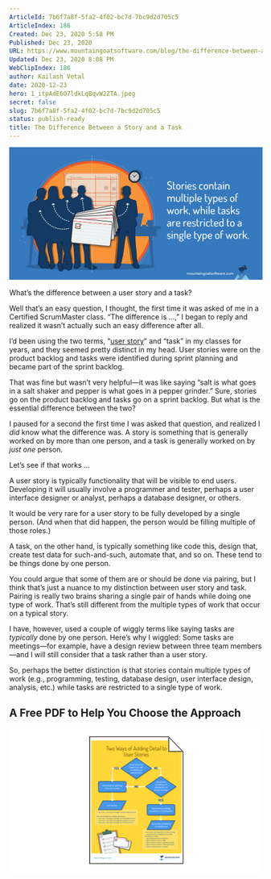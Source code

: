 ```yaml
---
ArticleId: 7b6f7a8f-5fa2-4f02-bc7d-7bc9d2d705c5
ArticleIndex: 186
Created: Dec 23, 2020 5:58 PM
Published: Dec 23, 2020
URL: https://www.mountaingoatsoftware.com/blog/the-difference-between-a-story-and-a-task#:~:text=A%20story%20is%20something%20that,on%20by%20just%20one%20person.&text=A%20user%20story%20is%20typically,be%20visible%20to%20end%20users.
Updated: Dec 23, 2020 8:08 PM
WebClipIndex: 186
author: Kailash Vetal
date: 2020-12-23
hero: 1_itpAdE6O7ldkLqBqvW2ZTA.jpeg
secret: false
slug: 7b6f7a8f-5fa2-4f02-bc7d-7bc9d2d705c5
status: publish-ready
title: The Difference Between a Story and a Task
---
```

![186%20bd14c8bd60814672ad324a20bd2f734c/2015-02-24-the-difference-between-a-story-and-a-task-quote.png](186%20bd14c8bd60814672ad324a20bd2f734c/2015-02-24-the-difference-between-a-story-and-a-task-quote.png)

What’s the difference between a user story and a task?

Well that’s an easy question, I thought, the first time it was asked of me in a Certified ScrumMaster class. “The difference is …,” I began to reply and realized it wasn’t actually such an easy difference after all.

I’d been using the two terms, “[user story](https://www.mountaingoatsoftware.com/blog/stories-epics-and-themes)” and “task” in my classes for years, and they seemed pretty distinct in my head. User stories were on the product backlog and tasks were identified during sprint planning and became part of the sprint backlog.

That was fine but wasn’t very helpful—it was like saying “salt is what goes in a salt shaker and pepper is what goes in a pepper grinder.” Sure, stories go on the product backlog and tasks go on a sprint backlog. But what is the essential difference between the two?

I paused for a second the first time I was asked that question, and realized I *did* know what the difference was. A story is something that is generally worked on by more than one person, and a task is generally worked on by *just one* person.

Let’s see if that works …

A user story is typically functionality that will be visible to end users. Developing it will usually involve a programmer and tester, perhaps a user interface designer or analyst, perhaps a database designer, or others.

It would be very rare for a user story to be fully developed by a single person. (And when that did happen, the person would be filling multiple of those roles.)

A task, on the other hand, is typically something like code this, design that, create test data for such-and-such, automate that, and so on. These tend to be things done by one person.

You could argue that some of them are or should be done via pairing, but I think that’s just a nuance to my distinction between user story and task. Pairing is really two brains sharing a single pair of hands while doing one type of work. That’s still different from the multiple types of work that occur on a typical story.

I have, however, used a couple of wiggly terms like saying tasks are *typically* done by one person. Here’s why I wiggled: Some tasks are meetings—for example, have a design review between three team members—and I will still consider that a task rather than a user story.

So, perhaps the better distinction is that stories contain multiple types of work (e.g., programming, testing, database design, user interface design, analysis, etc.) while tasks are restricted to a single type of work.

## A Free PDF to Help You Choose the Approach

![186%20bd14c8bd60814672ad324a20bd2f734c/promo-two-ways-adding-detail.png](186%20bd14c8bd60814672ad324a20bd2f734c/promo-two-ways-adding-detail.png)
